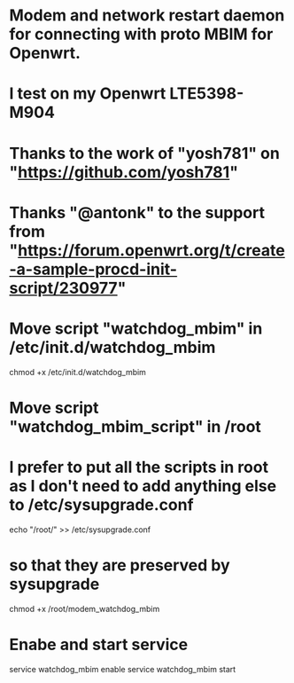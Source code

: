 # Modem and network restart daemon for connecting with proto MBIM for Openwrt.

# I test on my Openwrt LTE5398-M904

# Thanks to the work of "yosh781" on "https://github.com/yosh781"
# Thanks "@antonk" to the support from "https://forum.openwrt.org/t/create-a-sample-procd-init-script/230977"

# Move script "watchdog_mbim" in /etc/init.d/watchdog_mbim

chmod +x /etc/init.d/watchdog_mbim

# Move script "watchdog_mbim_script" in /root

# I prefer to put all the scripts in root as I don't need to add anything else to /etc/sysupgrade.conf
echo "/root/" >> /etc/sysupgrade.conf
# so that they are preserved by sysupgrade

chmod +x /root/modem_watchdog_mbim

# Enabe and start service

service watchdog_mbim enable
service watchdog_mbim start
